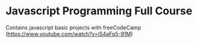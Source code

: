 # Javascript Programming Full Course
Contains javascript basic projects with freeCodeCamp (https://www.youtube.com/watch?v=jS4aFq5-91M)

